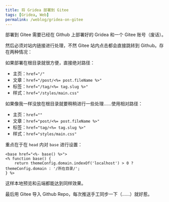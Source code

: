 ```yaml
---
title: 将 Gridea 部署到 Gitee
tags: [Gridea, Web]
permalink: /weblog/gridea-on-gitee
---
```


部署到 Gitee 需要已经在 Github 上部署好的 Gridea 和一个 Gitee 账号（废话）。

<!-- more -->

然后必须对站内链接进行处理，不然 Gitee 站内点击都会直接跳转到 Github。存在两种情况：

如果部署在根目录就很方便，直接绝对路径：

- 主页：`href="/"`
- 文章：`href="/post/<%= post.fileName %>"`
- 标签：`href="/tag/<%= tag.slug %>"`
- 样式：`href="/styles/main.css"`

如果像我一样没放在根目录就要稍稍进行一些处理……使用相对路径：

- 主页：`href=""`
- 文章：`href="post/<%= post.fileName %>"`
- 标签：`href="tag/<%= tag.slug %>"`
- 样式：`href="styles/main.css"`

重点在于在 `head` 内对 `base` 进行设置：

```
<base href="<%- base() %>">
<% function base() {
	return themeConfig.domain.indexOf('localhost') > 0 ? themeConfig.domain : '/所在目录/';
} %>
```

这样本地预览和云端都能达到同样效果。

最后用 Gitee 导入 Github Repo，每次推送手工同步一下（……）就好惹。
